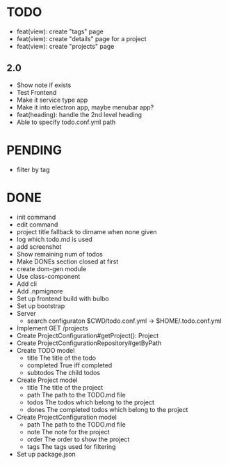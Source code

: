 # TODO

- feat(view): create "tags" page
- feat(view): create "details" page for a project
- feat(view): create "projects" page

## 2.0
- Show note if exists
- Test Frontend
- Make it service type app
- Make it into electron app, maybe menubar app?
- feat(heading): handle the 2nd level heading
- Able to specify todo.conf.yml path

# PENDING
- filter by tag

# DONE
- init command
- edit command
- project title fallback to dirname when none given
- log which todo.md is used
- add screenshot
- Show remaining num of todos
- Make DONEs section closed at first
- create dom-gen module
- Use class-component
- Add cli
- Add .npmignore
- Set up frontend build with bulbo
- Set up bootstrap
- Server
  - search configuraton $CWD/todo.conf.yml -> $HOME/.todo.conf.yml
- Implement GET /projects
- Create ProjectConfiguration#getProject(): Project
- Create ProjectConfigurationRepository#getByPath
- Create TODO model
  - title The title of the todo
  - completed True iff completed
  - subtodos The child todos
- Create Project model
  - title The title of the project
  - path The path to the TODO.md file
  - todos The todos which belong to the project
  - dones The completed todos which belong to the project
- Create ProjectConfiguration model
  - path The path to the TODO.md file
  - note The note for the project
  - order The order to show the project
  - tags The tags used for filtering
- Set up package.json
